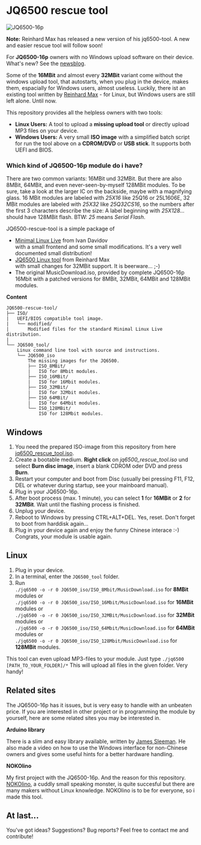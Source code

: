 # JQ6500 rescue tool
  
![JQ6500-16p](https://www.nikolairadke.de/NOKOlino/mp3modul.png)  
  
**Note:** Reinhard Max has released a new version of his jq6500-tool. A new and easier rescue tool will follow soon!  

For **JQ6500-16p** owners with no Windows upload software on their device.  
What's new? See the [newsblog](https://github.com/NikolaiRadke/JQ6500-rescue-tool/tree/master/NEWS.md). 
  
Some of the **16MBit** and almost every **32MBit** variant come without the windows upload tool, that autostarts, when you plug in the device, makes them, espacially for Windows users, almost useless. Luckily, there ist an existing tool written by [Reinhard Max](https://chiselapp.com/user/rmax/repository/jq6500/home) - for Linux, but Windows users are still left alone. Until now.  
  
This repository provides all the helpless owners with two tools:  
* **Linux Users:** A tool to upload a **missing upload tool** or directly upload MP3 files on your device.  
* **Windows Users:** A very small **ISO image** with a simplified batch script for run the tool above on a **CDROM/DVD** or **USB stick**. It supports both UEFI and BIOS.   

### Which kind of JQ6500-16p module do i have?

There are two common variants: 16MBit und 32MBit. But there are also 8MBit, 64MBit, and even never-seen-by-myself 128MBit modules. To be sure, take a look at the larger IC on the backside, maybe with a magnifying glass. 16 MBit modules are labeled with *25X16* like 25Q16 or 25L1606E, 32 MBit modules are labeled with *25X32* like *25Q32CS16*, so the numbers after the first 3 characters describe the size: A label beginning with *25X128...* should have 128MBit flash. BTW: *25* means *Serial Flash*.   

JQ6500-rescue-tool is a simple package of  
* [Minimal Linux Live](http://minimal.linux-bg.org/#home) from Ivan Davidov  
  with a small frontend and some small modifications. It's a very well documented small distribution!    
* [JQ6500 Linux tool](https://chiselapp.com/user/rmax/repository/jq6500/home) from Reinhard Max  
  with small changes for 32MBit support. It is beerware... ;-)   
* The original MusicDownload.iso, provided by complete JQ6500-16p 16Mbit
  with a patched versions for 8MBit, 32MBit, 64MBit and 128MBit modules.  
  
**Content**

```
JQ6500-rescue-tool/
├── ISO/
|   UEFI/BIOS compatible tool image.
|   └── modified/
|       Modified files for the standard Minimal Linux Live distribution.  
|
└── JQ6500_tool/
    Linux command line tool with source and instructions.  
    └── JQ6500_iso
        The missing images for the JQ6500.
        ├── ISO_8MBit/
        |   ISO for 8Mbit modules.  
        ├── ISO_16MBit/
        |   ISO for 16Mbit modules.  
        ├── ISO_32MBit/
        |   ISO for 32Mbit modules.  
        ├── ISO_64MBit/
        |   ISO for 64Mbit modules.  
        └── ISO_128MBit/
            ISO for 128Mbit modules.
```

## Windows

1. You need the prepared ISO-image from this repository from here [jq6500_rescue_tool.iso](https://github.com/NikolaiRadke/JQ6500-rescue-tool/tree/master/ISO).  
2. Create a bootable medium. **Right click** on *jq6500_rescue_tool.iso* und select **Burn disc image**, insert a blank CDROM oder DVD and press **Burn**.
3. Restart your computer and boot from Disc (usually bei pressing F11, F12, DEL or whatever during startup, see your mainboard manual).
4. Plug in your JQ6500-16p.
5. After boot process (max. 1 minute), you can select **1** for **16MBit** or **2** for **32MBit**. Wait until the flashing process is finished. 
6. Unplug your device.
7. Reboot to Windows by pressing CTRL+ALT+DEL. Yes, reset. Don't forget to boot from harddisk again...
8. Plug in your device again and enjoy the funny Chinese interace :-) Congrats, your module is usable again.  

## Linux

1. Plug in your device.
2. In a terminal, enter the `JQ6500_tool` folder.
3. Run   
   `./jq6500 -o -r 0 JQ6500_iso/ISO_8Mbit/MusicDownload.iso`   for **8MBit** modules or  
   `./jq6500 -o -r 0 JQ6500_iso/ISO_16Mbit/MusicDownload.iso`  for **16MBit** modules or  
   `./jq6500 -o -r 0 JQ6500_iso/ISO_32MBit/MusicDownload.iso`  for **32MBit** modules or  
   `./jq6500 -o -r 0 JQ6500_iso/ISO_64Mbit/MusicDownload.iso`  for **64MBit** modules or  
   `./jq6500 -o -r 0 JQ6500_iso/ISO_128Mbit/MusicDownload.iso` for **128MBit** modules.    
   
This tool can even upload MP3-files to your module. Just type `./jq6500 [PATH_TO_YOUR_FOLDER]/*` This will upload all files in the given folder. Very handy!  

## Related sites

The JQ6500-16p has it issues, but is very easy to handle with an unbeaten price. If you are interested in other project or in programming the module by yourself, here are some related sites you may be interested in.  

**Arduino library**  
  
There is a slim and easy library available, written by [James Sleeman](https://github.com/sleemanj/JQ6500_Serial). He also made a video on how to use the Windows interface for non-Chinese owners and gives some useful hints for a better hardware handling.  

**NOKOlino**  
  
My first project with the JQ6500-16p. And the reason for this repository. [NOKOlino](https://github.com/NikolaiRadke/NOKOlino), a cuddly small speaking monster, is quite succesful but there are many makers without Linux knowledge. NOKOlino is to be for everyone, so i made this tool.  

## At last...

You've got ideas? Suggestions? Bug reports? Feel free to contact me and contribute!
